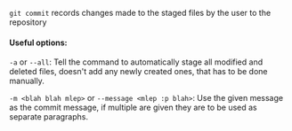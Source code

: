 `git commit` records changes made to the staged files by the user to the repository
#### Useful options:
`-a` or `--all`: Tell the command to automatically stage all modified and deleted files, doesn't add any newly created ones, that has to be done manually.

`-m <blah blah mlep>` or `--message <mlep :p blah>`: Use the given message as the commit message, if multiple are given they are to be used as separate paragraphs.